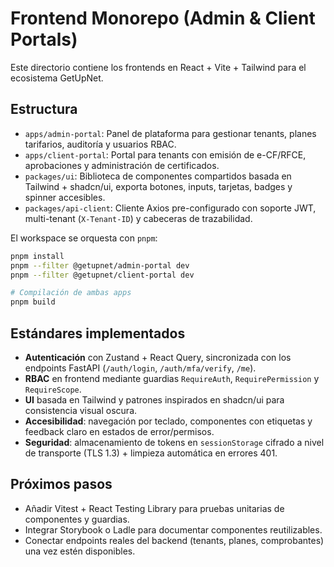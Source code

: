 # Frontend Monorepo (Admin & Client Portals)

Este directorio contiene los frontends en React + Vite + Tailwind para el ecosistema GetUpNet.

## Estructura

- `apps/admin-portal`: Panel de plataforma para gestionar tenants, planes tarifarios, auditoría y usuarios RBAC.
- `apps/client-portal`: Portal para tenants con emisión de e-CF/RFCE, aprobaciones y administración de certificados.
- `packages/ui`: Biblioteca de componentes compartidos basada en Tailwind + shadcn/ui, exporta botones, inputs, tarjetas, badges y spinner accesibles.
- `packages/api-client`: Cliente Axios pre-configurado con soporte JWT, multi-tenant (`X-Tenant-ID`) y cabeceras de trazabilidad.

El workspace se orquesta con `pnpm`:

```bash
pnpm install
pnpm --filter @getupnet/admin-portal dev
pnpm --filter @getupnet/client-portal dev

# Compilación de ambas apps
pnpm build
```

## Estándares implementados

- **Autenticación** con Zustand + React Query, sincronizada con los endpoints FastAPI (`/auth/login`, `/auth/mfa/verify`, `/me`).
- **RBAC** en frontend mediante guardias `RequireAuth`, `RequirePermission` y `RequireScope`.
- **UI** basada en Tailwind y patrones inspirados en shadcn/ui para consistencia visual oscura.
- **Accesibilidad**: navegación por teclado, componentes con etiquetas y feedback claro en estados de error/permisos.
- **Seguridad**: almacenamiento de tokens en `sessionStorage` cifrado a nivel de transporte (TLS 1.3) + limpieza automática en errores 401.

## Próximos pasos

- Añadir Vitest + React Testing Library para pruebas unitarias de componentes y guardias.
- Integrar Storybook o Ladle para documentar componentes reutilizables.
- Conectar endpoints reales del backend (tenants, planes, comprobantes) una vez estén disponibles.
